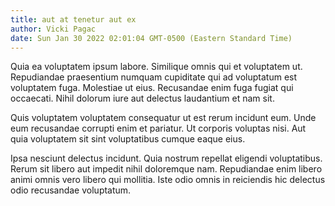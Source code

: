 ```yaml
---
title: aut at tenetur aut ex
author: Vicki Pagac
date: Sun Jan 30 2022 02:01:04 GMT-0500 (Eastern Standard Time)
---
```

Quia ea voluptatem ipsum labore. Similique omnis qui et voluptatem ut. Repudiandae praesentium numquam cupiditate qui ad voluptatum est voluptatem fuga. Molestiae ut eius. Recusandae enim fuga fugiat qui occaecati. Nihil dolorum iure aut delectus laudantium et nam sit.

 Quis voluptatem voluptatem consequatur ut est rerum incidunt eum. Unde eum recusandae corrupti enim et pariatur. Ut corporis voluptas nisi. Aut quia voluptatem sit sint voluptatibus cumque eaque eius.

 Ipsa nesciunt delectus incidunt. Quia nostrum repellat eligendi voluptatibus. Rerum sit libero aut impedit nihil doloremque nam. Repudiandae enim libero animi omnis vero libero qui mollitia. Iste odio omnis in reiciendis hic delectus odio recusandae voluptatum.